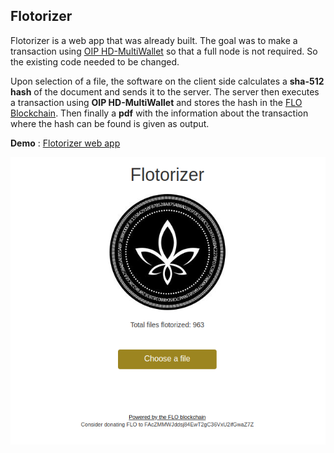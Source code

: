 ## Flotorizer

Flotorizer is a web app that was already built. The goal was to make a transaction using [OIP HD-MultiWallet](https://github.com/oipwg/oip-hdmw) so that a full node is not required. So the existing code needed to be changed.

Upon selection of a file, the software on the client side calculates a **sha-512 hash** of the document and sends it to the server. The server then executes a transaction using **OIP HD-MultiWallet** and stores the hash in the [FLO Blockchain](https://flo.cash/). Then finally a **pdf** with the information about the transaction where the hash can be found is given as output.


**Demo** :  [Flotorizer web app](http://www.flotorizer.net/)


<img src="screenshots/flotorizer.png" width="1000">
